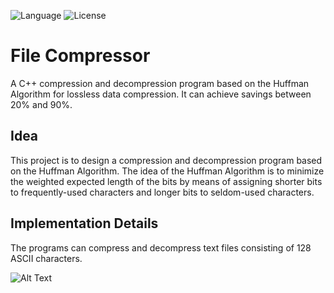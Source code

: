 ![Language](https://img.shields.io/badge/language-C++%20-green.svg)
![License](https://img.shields.io/badge/License-MIT%20-red.svg)
# File Compressor
A C++ compression and decompression program based on the Huffman Algorithm for lossless data compression.
It can achieve savings between 20% and 90%.
## Idea
This project is to design a compression and decompression program based on the Huffman Algorithm.
The idea of the Huffman Algorithm is to minimize the weighted expected length of the bits by means of assigning shorter bits to frequently-used characters and longer bits to seldom-used characters.
 
## Implementation Details
The programs can compress and decompress text files consisting of 128 ASCII characters.

![Alt Text](https://media.giphy.com/media/J6ClECQjSlt71GGbUu/giphy.gif)
